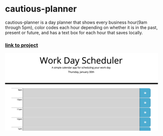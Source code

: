 # cautious-planner

cautious-planner is a day planner that shows every business hour(9am through 5pm), color codes each hour depending on whether it is in the past, present or future, and has a text box for each hour that saves locally.

### [link to project](https://deloabra.github.io/cautious-planner/)



![alt text](screenshot1.png)